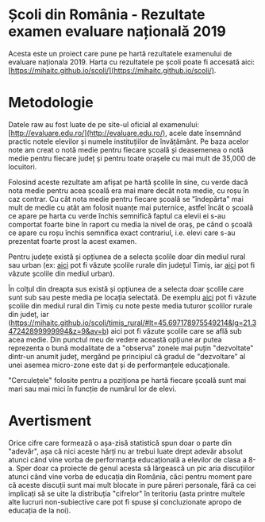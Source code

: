 # Școli din România - Rezultate examen evaluare națională 2019

Acesta este un proiect care pune pe hartă rezultatele examenului de evaluare naționala 2019. Harta cu rezultatele pe școli poate fi accesată aici: [https://mihaitc.github.io/scoli/](https://mihaitc.github.io/scoli/). 

# Metodologie

Datele raw au fost luate de pe site-ul oficial al examenului: [http://evaluare.edu.ro/](http://evaluare.edu.ro/), acele date însemnând practic notele elevilor și numele instituțiilor de învățământ. Pe baza acelor note am creat o notă medie pentru fiecare școală și deasemenea o notă medie pentru fiecare județ și pentru toate orașele cu mai mult de 35,000 de locuitori. 

Folosind aceste rezultate am afișat pe hartă școlile în sine, cu verde dacă nota medie pentru acea școală era mai mare decât nota medie, cu roșu în caz contrar. Cu cât nota medie pentru fiecare școală se "îndepărta" mai mult de medie cu atât am folosit nuanțe mai puternice, astfel încât o școală ce apare pe harta cu verde închis semnifică faptul ca elevii ei s-au comportat foarte bine în raport cu media la nivel de oraș, pe când o școală ce apare cu roșu închis semnifica exact contrariul, i.e. elevi care s-au prezentat foarte prost la acest examen. 

Pentru județe există și opțiunea de a selecta școlile doar din mediul rural sau urban (ex: [aici](https://mihaitc.github.io/scoli/timis_rural/) pot fi văzute școlile rurale din județul Timiș, iar [aici](https://mihaitc.github.io/scoli/timis_urban/) pot fi văzute școlile din mediul urban). 

În colțul din dreapta sus există și opțiunea de a selecta doar școlile care sunt sub sau peste media pe locația selectată. De exemplu [aici](https://mihaitc.github.io/scoli/timis_rural/#lt=45.697178975549214&lg=21.347242899999994&z=9&av=a) pot fi văzute școlile din mediul rural din Timiș cu note peste media tuturor școlilor rurale din județ, iar (https://mihaitc.github.io/scoli/timis_rural/#lt=45.697178975549214&lg=21.347242899999994&z=9&av=b) aici pot fi văzute școlile care se află sub acea medie. Din punctul meu de vedere această opțiune ar putea reprezenta o bună modalitate de a "observa" zonele mai puțin "dezvoltate" dintr-un anumit județ, mergând pe principiul că gradul de "dezvoltare" al unei asemea micro-zone este dat și de performanțele educaționale. 

"Cerculețele" folosite pentru a poziționa pe hartă fiecare școală sunt mai mari sau mai mici în funcție de numărul lor de elevi.

# Avertisment

Orice cifre care formează o așa-zisă statistică spun doar o parte din "adevăr", așa că nici aceste hărți nu ar trebui luate drept adevăr absolut atunci când vine vorba de performanța educațională a elevilor de clasa a 8-a. Sper doar ca proiecte de genul acesta să lărgească un pic aria discuțiilor atunci când vine vorba de educația din România, căci pentru moment pare că aceste discuții sunt mai mult blocate in pure păreri personale, fără ca cei implicați să se uite la distribuția "cifrelor" în teritoriu (asta printre multele alte lucruri non-subiective care pot fi spuse și concluzionate apropo de educația de la noi). 
